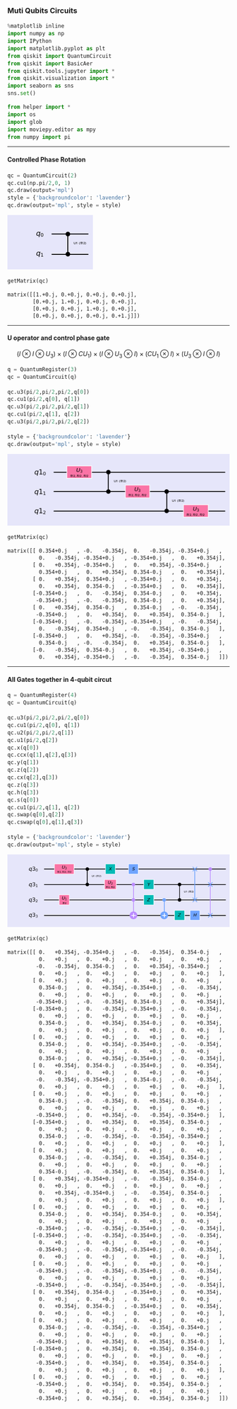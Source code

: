 ### Muti Qubits Circuits


```python
%matplotlib inline
import numpy as np
import IPython
import matplotlib.pyplot as plt
from qiskit import QuantumCircuit
from qiskit import BasicAer
from qiskit.tools.jupyter import *
from qiskit.visualization import *
import seaborn as sns
sns.set()
```


```python
from helper import *
import os
import glob
import moviepy.editor as mpy
from numpy import pi
```

--------

#### Controlled Phase Rotation


```python
qc = QuantumCircuit(2)
qc.cu1(np.pi/2,0, 1)
qc.draw(output='mpl')
style = {'backgroundcolor': 'lavender'}
qc.draw(output='mpl', style = style)
```




![png](output_5_0.png)




```python
getMatrix(qc)
```




    matrix([[1.+0.j, 0.+0.j, 0.+0.j, 0.+0.j],
            [0.+0.j, 1.+0.j, 0.+0.j, 0.+0.j],
            [0.+0.j, 0.+0.j, 1.+0.j, 0.+0.j],
            [0.+0.j, 0.+0.j, 0.+0.j, 0.+1.j]])



-------------------

#### U operator and control phase gate

$$ (I \otimes I \otimes U_3)  \times (I \otimes CU_1 ) \times (I \otimes U_3 \otimes I)  \times (CU_1 \otimes I) \times (U_3 \otimes I \otimes I)$$


```python
q = QuantumRegister(3)
qc = QuantumCircuit(q)

qc.u3(pi/2,pi/2,pi/2,q[0])
qc.cu1(pi/2,q[0], q[1])
qc.u3(pi/2,pi/2,pi/2,q[1])
qc.cu1(pi/2,q[1], q[2])
qc.u3(pi/2,pi/2,pi/2,q[2])

style = {'backgroundcolor': 'lavender'}
qc.draw(output='mpl', style = style)
```




![png](output_10_0.png)




```python
getMatrix(qc)
```




    matrix([[ 0.354+0.j   , -0.   -0.354j,  0.   -0.354j, -0.354+0.j   ,
              0.   -0.354j, -0.354+0.j   , -0.354+0.j   ,  0.   +0.354j],
            [ 0.   +0.354j, -0.354+0.j   ,  0.   +0.354j, -0.354+0.j   ,
              0.354+0.j   ,  0.   +0.354j,  0.354-0.j   ,  0.   +0.354j],
            [ 0.   +0.354j,  0.354+0.j   , -0.354+0.j   ,  0.   +0.354j,
              0.   +0.354j,  0.354-0.j   , -0.354+0.j   ,  0.   +0.354j],
            [-0.354+0.j   ,  0.   -0.354j,  0.354-0.j   ,  0.   +0.354j,
             -0.354+0.j   , -0.   -0.354j,  0.354-0.j   ,  0.   +0.354j],
            [ 0.   +0.354j,  0.354-0.j   ,  0.354-0.j   , -0.   -0.354j,
             -0.354+0.j   ,  0.   +0.354j,  0.   +0.354j,  0.354-0.j   ],
            [-0.354+0.j   , -0.   -0.354j, -0.354+0.j   , -0.   -0.354j,
              0.   -0.354j,  0.354+0.j   , -0.   -0.354j,  0.354-0.j   ],
            [-0.354+0.j   ,  0.   +0.354j, -0.   -0.354j, -0.354+0.j   ,
              0.354-0.j   , -0.   -0.354j,  0.   +0.354j,  0.354-0.j   ],
            [-0.   -0.354j,  0.354-0.j   ,  0.   +0.354j, -0.354+0.j   ,
              0.   +0.354j, -0.354+0.j   , -0.   -0.354j,  0.354-0.j   ]])



------------

#### All Gates together in 4-qubit circut


```python
q = QuantumRegister(4)
qc = QuantumCircuit(q)

qc.u3(pi/2,pi/2,pi/2,q[0])
qc.cu1(pi/2,q[0], q[1])
qc.u2(pi/2,pi/2,q[1])
qc.u1(pi/2,q[2])
qc.x(q[0])
qc.ccx(q[1],q[2],q[3])
qc.y(q[1])
qc.z(q[2])
qc.cx(q[2],q[3])
qc.z(q[3])
qc.h(q[3])
qc.s(q[0])
qc.cu1(pi/2,q[1], q[2])
qc.swap(q[0],q[2])
qc.cswap(q[0],q[1],q[3])

style = {'backgroundcolor': 'lavender'}
qc.draw(output='mpl', style = style)
```




![png](output_14_0.png)




```python
getMatrix(qc)
```




    matrix([[ 0.   +0.354j, -0.354+0.j   , -0.   -0.354j,  0.354-0.j   ,
              0.   +0.j   ,  0.   +0.j   ,  0.   +0.j   ,  0.   +0.j   ,
             -0.   -0.354j,  0.354-0.j   ,  0.   +0.354j, -0.354+0.j   ,
              0.   +0.j   ,  0.   +0.j   ,  0.   +0.j   ,  0.   +0.j   ],
            [ 0.   +0.j   ,  0.   +0.j   ,  0.   +0.j   ,  0.   +0.j   ,
              0.354-0.j   ,  0.   +0.354j, -0.354+0.j   , -0.   -0.354j,
              0.   +0.j   ,  0.   +0.j   ,  0.   +0.j   ,  0.   +0.j   ,
             -0.354+0.j   , -0.   -0.354j,  0.354-0.j   ,  0.   +0.354j],
            [-0.354+0.j   ,  0.   -0.354j, -0.354+0.j   , -0.   -0.354j,
              0.   +0.j   ,  0.   +0.j   ,  0.   +0.j   ,  0.   +0.j   ,
              0.354-0.j   ,  0.   +0.354j,  0.354-0.j   ,  0.   +0.354j,
              0.   +0.j   ,  0.   +0.j   ,  0.   +0.j   ,  0.   +0.j   ],
            [ 0.   +0.j   ,  0.   +0.j   ,  0.   +0.j   ,  0.   +0.j   ,
              0.354-0.j   ,  0.   +0.354j, -0.354+0.j   , -0.   -0.354j,
              0.   +0.j   ,  0.   +0.j   ,  0.   +0.j   ,  0.   +0.j   ,
              0.354-0.j   ,  0.   +0.354j, -0.354+0.j   , -0.   -0.354j],
            [ 0.   +0.354j,  0.354-0.j   , -0.354+0.j   ,  0.   +0.354j,
              0.   +0.j   ,  0.   +0.j   ,  0.   +0.j   ,  0.   +0.j   ,
             -0.   -0.354j, -0.354+0.j   ,  0.354-0.j   , -0.   -0.354j,
              0.   +0.j   ,  0.   +0.j   ,  0.   +0.j   ,  0.   +0.j   ],
            [ 0.   +0.j   ,  0.   +0.j   ,  0.   +0.j   ,  0.   +0.j   ,
              0.354-0.j   , -0.   -0.354j,  0.   +0.354j,  0.354-0.j   ,
              0.   +0.j   ,  0.   +0.j   ,  0.   +0.j   ,  0.   +0.j   ,
             -0.354+0.j   ,  0.   +0.354j, -0.   -0.354j, -0.354+0.j   ],
            [-0.354+0.j   ,  0.   +0.354j,  0.   +0.354j,  0.354-0.j   ,
              0.   +0.j   ,  0.   +0.j   ,  0.   +0.j   ,  0.   +0.j   ,
              0.354-0.j   , -0.   -0.354j, -0.   -0.354j, -0.354+0.j   ,
              0.   +0.j   ,  0.   +0.j   ,  0.   +0.j   ,  0.   +0.j   ],
            [ 0.   +0.j   ,  0.   +0.j   ,  0.   +0.j   ,  0.   +0.j   ,
              0.354-0.j   , -0.   -0.354j,  0.   +0.354j,  0.354-0.j   ,
              0.   +0.j   ,  0.   +0.j   ,  0.   +0.j   ,  0.   +0.j   ,
              0.354-0.j   , -0.   -0.354j,  0.   +0.354j,  0.354-0.j   ],
            [ 0.   +0.354j, -0.354+0.j   , -0.   -0.354j,  0.354-0.j   ,
              0.   +0.j   ,  0.   +0.j   ,  0.   +0.j   ,  0.   +0.j   ,
              0.   +0.354j, -0.354+0.j   , -0.   -0.354j,  0.354-0.j   ,
              0.   +0.j   ,  0.   +0.j   ,  0.   +0.j   ,  0.   +0.j   ],
            [ 0.   +0.j   ,  0.   +0.j   ,  0.   +0.j   ,  0.   +0.j   ,
              0.354-0.j   ,  0.   +0.354j,  0.354-0.j   ,  0.   +0.354j,
              0.   +0.j   ,  0.   +0.j   ,  0.   +0.j   ,  0.   +0.j   ,
             -0.354+0.j   , -0.   -0.354j, -0.354+0.j   , -0.   -0.354j],
            [-0.354+0.j   , -0.   -0.354j, -0.354+0.j   , -0.   -0.354j,
              0.   +0.j   ,  0.   +0.j   ,  0.   +0.j   ,  0.   +0.j   ,
             -0.354+0.j   , -0.   -0.354j, -0.354+0.j   , -0.   -0.354j,
              0.   +0.j   ,  0.   +0.j   ,  0.   +0.j   ,  0.   +0.j   ],
            [ 0.   +0.j   ,  0.   +0.j   ,  0.   +0.j   ,  0.   +0.j   ,
             -0.354+0.j   , -0.   -0.354j, -0.354+0.j   , -0.   -0.354j,
              0.   +0.j   ,  0.   +0.j   ,  0.   +0.j   ,  0.   +0.j   ,
             -0.354+0.j   , -0.   -0.354j, -0.354+0.j   , -0.   -0.354j],
            [ 0.   +0.354j,  0.354-0.j   , -0.354+0.j   ,  0.   +0.354j,
              0.   +0.j   ,  0.   +0.j   ,  0.   +0.j   ,  0.   +0.j   ,
              0.   +0.354j,  0.354-0.j   , -0.354+0.j   ,  0.   +0.354j,
              0.   +0.j   ,  0.   +0.j   ,  0.   +0.j   ,  0.   +0.j   ],
            [ 0.   +0.j   ,  0.   +0.j   ,  0.   +0.j   ,  0.   +0.j   ,
              0.354-0.j   , -0.   -0.354j, -0.   -0.354j, -0.354+0.j   ,
              0.   +0.j   ,  0.   +0.j   ,  0.   +0.j   ,  0.   +0.j   ,
             -0.354+0.j   ,  0.   +0.354j,  0.   +0.354j,  0.354-0.j   ],
            [-0.354+0.j   ,  0.   +0.354j,  0.   +0.354j,  0.354-0.j   ,
              0.   +0.j   ,  0.   +0.j   ,  0.   +0.j   ,  0.   +0.j   ,
             -0.354+0.j   ,  0.   +0.354j,  0.   +0.354j,  0.354-0.j   ,
              0.   +0.j   ,  0.   +0.j   ,  0.   +0.j   ,  0.   +0.j   ],
            [ 0.   +0.j   ,  0.   +0.j   ,  0.   +0.j   ,  0.   +0.j   ,
             -0.354+0.j   ,  0.   +0.354j,  0.   +0.354j,  0.354-0.j   ,
              0.   +0.j   ,  0.   +0.j   ,  0.   +0.j   ,  0.   +0.j   ,
             -0.354+0.j   ,  0.   +0.354j,  0.   +0.354j,  0.354-0.j   ]])




```python

```
